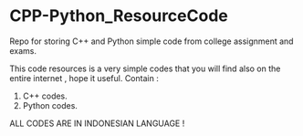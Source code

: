 # CPP-Python_ResourceCode
Repo for storing C++ and Python simple code from college assignment and exams.

This code resources is a very simple codes that you will find also on the entire internet , hope it useful.
Contain : 
1. C++ codes.
2. Python codes.

ALL CODES ARE IN INDONESIAN LANGUAGE !
